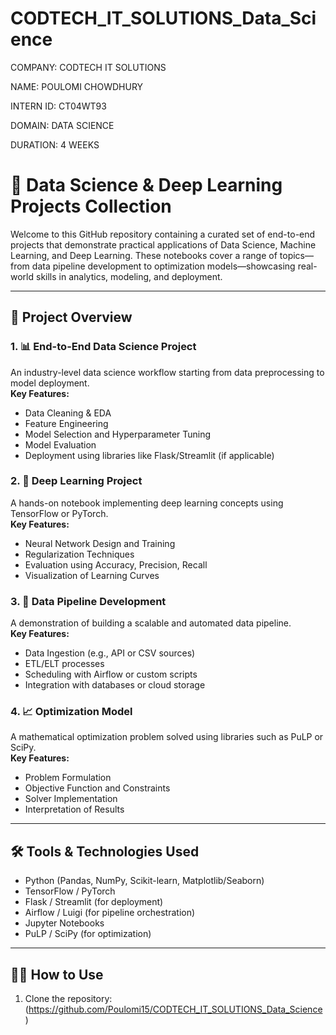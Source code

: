 # CODTECH_IT_SOLUTIONS_Data_Science
COMPANY: CODTECH IT SOLUTIONS

NAME: POULOMI CHOWDHURY

INTERN ID: CT04WT93

DOMAIN: DATA SCIENCE

DURATION: 4 WEEKS

# 🧠 Data Science & Deep Learning Projects Collection

Welcome to this GitHub repository containing a curated set of end-to-end projects that demonstrate practical applications of Data Science, Machine Learning, and Deep Learning. These notebooks cover a range of topics—from data pipeline development to optimization models—showcasing real-world skills in analytics, modeling, and deployment.

---

## 📂 Project Overview

### 1. 📊 End-to-End Data Science Project
An industry-level data science workflow starting from data preprocessing to model deployment.  
**Key Features:**
- Data Cleaning & EDA
- Feature Engineering
- Model Selection and Hyperparameter Tuning
- Model Evaluation
- Deployment using libraries like Flask/Streamlit (if applicable)

### 2. 🧩 Deep Learning Project
A hands-on notebook implementing deep learning concepts using TensorFlow or PyTorch.  
**Key Features:**
- Neural Network Design and Training
- Regularization Techniques
- Evaluation using Accuracy, Precision, Recall
- Visualization of Learning Curves

### 3. 🔧 Data Pipeline Development
A demonstration of building a scalable and automated data pipeline.  
**Key Features:**
- Data Ingestion (e.g., API or CSV sources)
- ETL/ELT processes
- Scheduling with Airflow or custom scripts
- Integration with databases or cloud storage

### 4. 📈 Optimization Model
A mathematical optimization problem solved using libraries such as PuLP or SciPy.  
**Key Features:**
- Problem Formulation
- Objective Function and Constraints
- Solver Implementation
- Interpretation of Results

---

## 🛠️ Tools & Technologies Used

- Python (Pandas, NumPy, Scikit-learn, Matplotlib/Seaborn)
- TensorFlow / PyTorch
- Flask / Streamlit (for deployment)
- Airflow / Luigi (for pipeline orchestration)
- Jupyter Notebooks
- PuLP / SciPy (for optimization)

---

## 🧑‍💻 How to Use

1. Clone the repository:
 (https://github.com/Poulomi15/CODTECH_IT_SOLUTIONS_Data_Science)
